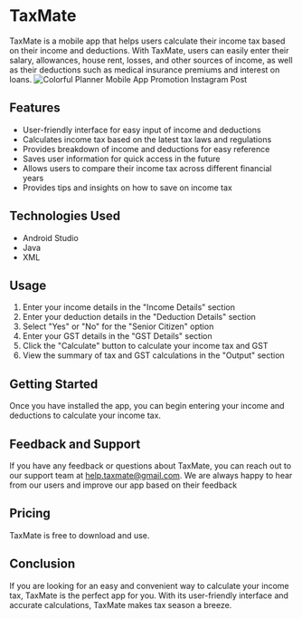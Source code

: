 
TaxMate
=======

TaxMate is a mobile app that helps users calculate their income tax based on their income and deductions. With TaxMate, users can easily enter their salary, allowances, house rent, losses, and other sources of income, as well as their deductions such as medical insurance premiums and interest on loans.
![Colorful Planner Mobile App Promotion Instagram Post](https://user-images.githubusercontent.com/86911625/229046707-125e1a26-3529-452c-8dd4-d24e8106652b.png)


Features
--------

-   User-friendly interface for easy input of income and deductions
-   Calculates income tax based on the latest tax laws and regulations
-   Provides breakdown of income and deductions for easy reference
-   Saves user information for quick access in the future
-   Allows users to compare their income tax across different financial years
-   Provides tips and insights on how to save on income tax

Technologies Used
-----------------

-   Android Studio
-   Java
-   XML


Usage
-----

1.  Enter your income details in the "Income Details" section
2.  Enter your deduction details in the "Deduction Details" section
3.  Select "Yes" or "No" for the "Senior Citizen" option
4.  Enter your GST details in the "GST Details" section
5.  Click the "Calculate" button to calculate your income tax and GST
6.  View the summary of tax and GST calculations in the "Output" section

Getting Started
---------------

 Once you have installed the app, you can begin entering your income and deductions to calculate your income tax.

Feedback and Support
--------------------

If you have any feedback or questions about TaxMate, you can reach out to our support team at <help.taxmate@gmail.com>. We are always happy to hear from our users and improve our app based on their feedback

Pricing
-------

TaxMate is free to download and use.

Conclusion
----------

If you are looking for an easy and convenient way to calculate your income tax, TaxMate is the perfect app for you. With its user-friendly interface and accurate calculations, TaxMate makes tax season a breeze.
